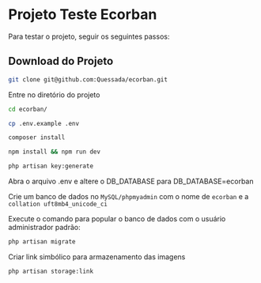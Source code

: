 # Projeto Teste Ecorban

Para testar o projeto, seguir os seguintes passos:

## Download do Projeto

```bash
git clone git@github.com:Quessada/ecorban.git
```

Entre no diretório do projeto

```bash
cd ecorban/
```

```bash
cp .env.example .env
```

```bash
composer install
```

```bash
npm install && npm run dev
```

```bash
php artisan key:generate
```

Abra o arquivo .env e altere o DB_DATABASE para DB_DATABASE=ecorban

Crie um banco de dados no `MySQL/phpmyadmin` com o nome de `ecorban` e a `collation uft8mb4_unicode_ci`

Execute o comando para popular o banco de dados com o usuário administrador padrão:

```bash
php artisan migrate
```

Criar link simbólico para armazenamento das imagens

```bash
php artisan storage:link
```

